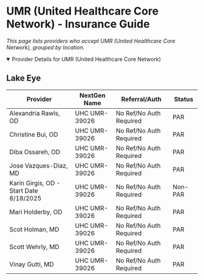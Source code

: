 # UMR (United Healthcare Core Network) - Insurance Guide

*This page lists providers who accept UMR (United Healthcare Core Network), grouped by location.*

<details open><summary>Provider Details for UMR (United Healthcare Core Network)</summary>

## Lake Eye 

| Provider | NextGen Name | Referral/Auth | Status |
|----------|-------------|--------------|--------|
| Alexandria Rawls, OD | UHC UMR-39026 | No Ref/No Auth Required | PAR |
| Christine Bui, OD | UHC UMR-39026 | No Ref/No Auth Required | PAR |
| Diba Ossareh, OD | UHC UMR-39026 | No Ref/No Auth Required | PAR |
| Jose Vazques-Diaz, MD | UHC UMR-39026 | No Ref/No Auth Required | PAR |
| Karin Girgis, OD - Start Date 8/18/2025 | UHC UMR-39026 | No Ref/No Auth Required | Non-PAR |
| Mari Holderby, OD | UHC UMR-39026 | No Ref/No Auth Required | PAR |
| Scot Holman, MD | UHC UMR-39026 | No Ref/No Auth Required | PAR |
| Scott Wehrly, MD | UHC UMR-39026 | No Ref/No Auth Required | PAR |
| Vinay Gutti, MD | UHC UMR-39026 | No Ref/No Auth Required | PAR |

</details>


